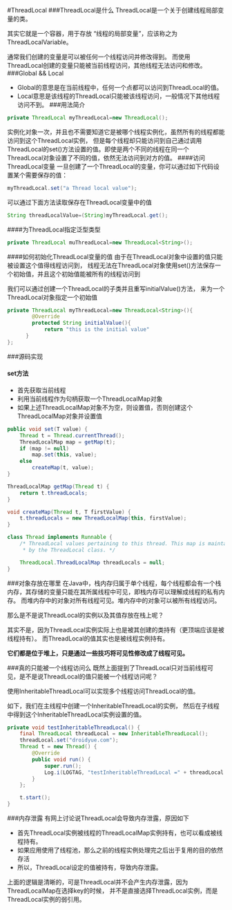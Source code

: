 #ThreadLocal
###ThreadLocal是什么
ThreadLocal是一个关于创建线程局部变量的类。

其实它就是一个容器，用于存放 “线程的局部变量”，应该称之为ThreadLocalVariable。

通常我们创建的变量是可以被任何一个线程访问并修改得到。
而使用ThreadLocal创建的变量只能被当前线程访问，其他线程无法访问和修改。
###Global && Local
* Global的意思是在当前线程中，任何一个点都可以访问到ThreadLocal的值。
* Local意思是该线程的ThreadLocal只能被该线程访问，一般情况下其他线程访问不到。
###用法简介
```java
private ThreadLocal myThreadLocal=new ThreadLocal();
```
实例化对象一次，并且也不需要知道它是被哪个线程实例化，虽然所有的线程都能访问到这个ThreadLocal实例，
但是每个线程却只能访问到自己通过调用ThreadLocal的set()方法设置的值。即使是两个不同的线程在同一个
ThreadLocal对象设置了不同的值，依然无法访问到对方的值。
####访问ThreadLocal变量
一旦创建了一个ThreadLocal的变量，你可以通过如下代码设置某个需要保存的值：
```java
myThreadLocal.set("a Thread local value");
```
可以通过下面方法读取保存在ThreadLocal变量中的值
```java
String threadLocalValue=(String)myThreadLocal.get();
```
####为ThreadLocal指定泛型类型
```java
private ThreadLocal muThreadLocal=new ThreadLocal<String>();
```
####如何初始化ThreadLocal变量的值
由于在ThreadLocal对象中设置的值只能被设置这个值得线程访问到，
线程无法在ThreadLocal对象使用set()方法保存一个初始值，并且这个初始值能被所有的线程访问到

我们可以通过创建一个ThreadLocal的子类并且重写initialValue()方法，
来为一个ThreadLocal对象指定一个初始值

```java
private ThreadLocal myThreadLocal=new ThreadLocal<String>(){
        @Override
        protected String initialValue(){
            return "this is the initial value"
      }
};
```
###源码实现
#### set方法
* 首先获取当前线程
* 利用当前线程作为句柄获取一个ThreadLocalMap对象
* 如果上述ThreadLocalMap对象不为空，则设置值，否则创建这个ThreadLocalMap对象并设置值
```java
public void set(T value) {
    Thread t = Thread.currentThread();
    ThreadLocalMap map = getMap(t);
    if (map != null)
        map.set(this, value);
    else
        createMap(t, value);
}

ThreadLocalMap getMap(Thread t) {
    return t.threadLocals;
}

void createMap(Thread t, T firstValue) {
    t.threadLocals = new ThreadLocalMap(this, firstValue);
}

class Thread implements Runnable {
    /* ThreadLocal values pertaining to this thread. This map is maintained
     * by the ThreadLocal class. */

    ThreadLocal.ThreadLocalMap threadLocals = null;
}
```
###对象存放在哪里
在Java中，栈内存归属于单个线程，每个线程都会有一个栈内存，其存储的变量只能在其所属线程中可见，即栈内存可以理解成线程的私有内存。
而堆内存中的对象对所有线程可见。堆内存中的对象可以被所有线程访问。

那么是不是说ThreadLocal的实例以及其值存放在栈上呢？

其实不是，因为ThreadLocal实例实际上也是被其创建的类持有（更顶端应该是被线程持有）。
而ThreadLocal的值其实也是被线程实例持有。

**它们都是位于堆上，只是通过一些技巧将可见性修改成了线程可见。**

###真的只能被一个线程访问么
既然上面提到了ThreadLocal只对当前线程可见，是不是说ThreadLocal的值只能被一个线程访问呢？

使用InheritableThreadLocal可以实现多个线程访问ThreadLocal的值。

如下，我们在主线程中创建一个InheritableThreadLocal的实例，
然后在子线程中得到这个InheritableThreadLocal实例设置的值。

```java
private void testInheritableThreadLocal() {
    final ThreadLocal threadLocal = new InheritableThreadLocal();
    threadLocal.set("droidyue.com");
    Thread t = new Thread() {
        @Override
        public void run() {
            super.run();
            Log.i(LOGTAG, "testInheritableThreadLocal =" + threadLocal.get());
        }
    };

    t.start();
}
```
###内存泄露
有网上讨论说ThreadLocal会导致内存泄露，原因如下

* 首先ThreadLocal实例被线程的ThreadLocalMap实例持有，也可以看成被线程持有。
* 如果应用使用了线程池，那么之前的线程实例处理完之后出于复用的目的依然存活
* 所以，ThreadLocal设定的值被持有，导致内存泄露。

上面的逻辑是清晰的，可是ThreadLocal并不会产生内存泄露，因为ThreadLocalMap在选择key的时候，
并不是直接选择ThreadLocal实例，而是ThreadLocal实例的弱引用。